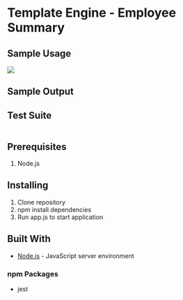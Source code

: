 # Template Engine - Employee Summary



## Sample Usage
![](sameple-usage.gif)

## Sample Output

## Test Suite
![]()

## Prerequisites

1. Node.js

## Installing

1. Clone repository
2. npm install dependencies
3. Run app.js to start application

## Built With

- [Node.js](https://nodejs.org/en/) - JavaScript server environment

### npm Packages

- jest
